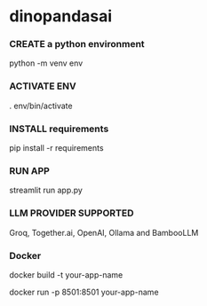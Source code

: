 # dinopandasai

### CREATE a python environment
python -m venv env

### ACTIVATE ENV

. env/bin/activate

### INSTALL requirements
pip install -r requirements

### RUN APP
streamlit run app.py

### LLM PROVIDER SUPPORTED 
Groq, Together.ai, OpenAI, Ollama and BambooLLM

### Docker
docker build -t your-app-name

docker run -p 8501:8501 your-app-name
